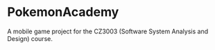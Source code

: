 # PokemonAcademy
A mobile game project for the CZ3003 (Software System Analysis and Design) course.

